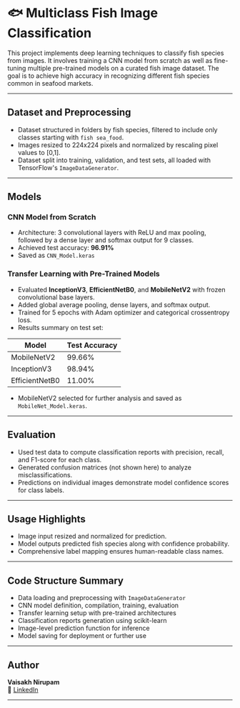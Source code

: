 # 🐟 Multiclass Fish Image Classification

This project implements deep learning techniques to classify fish species from images. It involves training a CNN model from scratch as well as fine-tuning multiple pre-trained models on a curated fish image dataset. The goal is to achieve high accuracy in recognizing different fish species common in seafood markets.

---

## Dataset and Preprocessing

- Dataset structured in folders by fish species, filtered to include only classes starting with `fish sea_food`.
- Images resized to 224x224 pixels and normalized by rescaling pixel values to [0,1].
- Dataset split into training, validation, and test sets, all loaded with TensorFlow's `ImageDataGenerator`.

---

## Models

### CNN Model from Scratch

- Architecture: 3 convolutional layers with ReLU and max pooling, followed by a dense layer and softmax output for 9 classes.
- Achieved test accuracy: **96.91%**
- Saved as `CNN_Model.keras`

### Transfer Learning with Pre-Trained Models

- Evaluated **InceptionV3**, **EfficientNetB0**, and **MobileNetV2** with frozen convolutional base layers.
- Added global average pooling, dense layers, and softmax output.
- Trained for 5 epochs with Adam optimizer and categorical crossentropy loss.
- Results summary on test set:

| Model          | Test Accuracy |
| -------------- | ------------- |
| MobileNetV2    | 99.66%        |
| InceptionV3    | 98.94%        |
| EfficientNetB0 | 11.00%        |

- MobileNetV2 selected for further analysis and saved as `MobileNet_Model.keras`.

---

## Evaluation

- Used test data to compute classification reports with precision, recall, and F1-score for each class.
- Generated confusion matrices (not shown here) to analyze misclassifications.
- Predictions on individual images demonstrate model confidence scores for class labels.

---

## Usage Highlights

- Image input resized and normalized for prediction.
- Model outputs predicted fish species along with confidence probability.
- Comprehensive label mapping ensures human-readable class names.

---

## Code Structure Summary

- Data loading and preprocessing with `ImageDataGenerator`
- CNN model definition, compilation, training, evaluation
- Transfer learning setup with pre-trained architectures
- Classification reports generation using scikit-learn
- Image-level prediction function for inference
- Model saving for deployment or further use

---

## Author

**Vaisakh Nirupam**  
🔗 [LinkedIn](https://www.linkedin.com/in/vaisakh-nirupam)

---
